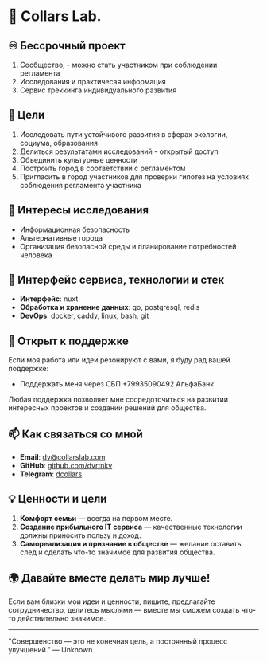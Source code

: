 # 👋 Collars Lab.

## ♾️ Бессрочный проект

1. Сообщество, - можно стать участником при соблюдении регламента 
2. Исследования и практичесая информация 
3. Сервис треккинга индивидуального развития

## 🚀 Цели

1. Исследовать пути устойчивого развития в сферах экологии, социума, образования
2. Делиться результатами исследований - открытый доступ
3. Объединить культурные ценности
4. Построить город в соответствии с регламентом
5. Пригласить в город участников для проверки гипотез на условиях соблюдения регламента участника

## 🌱 Интересы исследования

- Информационная безопасность
- Альтернативные города
- Организация безопасной среды и планирование потребностей человека

## 🔧 Интерфейс сервиса, технологии и стек

- **Интерфейс**: nuxt
- **Обработка и хранение данных**: go, postgresql, redis
- **DevOps**: docker, caddy, linux, bash, git

## 📢 Открыт к поддержке
Если моя работа или идеи резонируют с вами, я буду рад вашей поддержке:
- Поддержать меня через СБП +79935090492 АльфаБанк 

Любая поддержка позволяет мне сосредоточиться на развитии интересных проектов и создании решений для общества.

## 📫 Как связаться со мной
- **Email**: [dv@collarslab.com](mailto:dv@collarslab.com)
- **GitHub**: [github.com/dvrtnkv](https://github.com/dvrtnkv)
- **Telegram**: [dcollars](https://t.me/dcollars)

## 💡 Ценности и цели
1. **Комфорт семьи** — всегда на первом месте.
2. **Создание прибыльного IT сервиса** — качественные технологии должны приносить пользу и доход.
3. **Самореализация и признание в обществе** — желание оставить след и сделать что-то значимое для развития общества.

## 🌍 Давайте вместе делать мир лучше!
Если вам близки мои идеи и ценности, пишите, предлагайте сотрудничество, делитесь мыслями — вместе мы сможем создать что-то действительно значимое.

---

"Совершенство — это не конечная цель, а постоянный процесс улучшений." — Unknown

